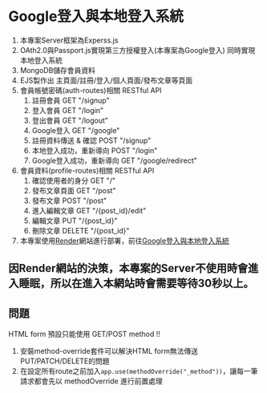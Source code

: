 # Google登入與本地登入系統
1. 本專案Server框架為Experss.js
2. OAth2.0與Passport.js實現第三方授權登入(本專案為Google登入)
同時實現本地登入系統
3. MongoDB儲存會員資料
4. EJS製作出 主頁面/註冊/登入/個人頁面/發布文章等頁面
5. 會員帳號密碼(auth-routes)相關 RESTful API  
   1. 註冊會員 GET "/signup"
   2. 登入會員 GET "/login"
   3. 登出會員 GET "/logout"
   4. Google登入 GET "/google"
   5. 註冊資料傳送 & 確認 POST "/signup"
   6. 本地登入成功，重新導向 POST "/login"
   7. Google登入成功，重新導向 GET "/google/redirect"  
6. 會員資料(profile-routes)相關 RESTful API  
   1. 確認使用者的身分 GET "/"
   2. 發布文章頁面 GET "/post"
   3. 發布文章 POST "/post"
   4. 進入編輯文章 GET "/{post_id}/edit"
   5.  編輯文章 PUT "/{post_id}"
   6.  刪除文章 DELETE "/{post_id}"
7. 本專案使用[Render](https://render.com/)網站進行部署，前往[Google登入與本地登入系統](https://loginwebsite-fciz.onrender.com)  
## 因Render網站的決策，本專案的Server不使用時會進入睡眠，所以在進入本網站時會需要等待30秒以上。
## 問題
HTML form 預設只能使用 GET/POST method !!  
1. 安裝method-override套件可以解決HTML form無法傳送PUT/PATCH/DELETE的問題
2. 在設定所有route之前加入`app.use(methodOverride("_method"))`，讓每一筆請求都會先以 methodOverride 進行前置處理
